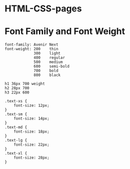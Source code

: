 # HTML-CSS-pages

# Font Family and Font Weight
    font-family: Avenir Next
    font-weight: 200    thin
                 300    light
                 400    regular
                 500    medium
                 600    semi-bold
                 700    bold
                 800    black
    
    h1 36px 700 weight
    h2 28px 700 
    h3 22px 600

    .text-xs {
	    font-size: 12px;
    }
    .text-sm {
        font-size: 14px;
    }
    .text-md {
        font-size: 18px;
    }
    .text-lg {
        font-size: 22px;
    }
    .text-xl {
        font-size: 28px;
    }




